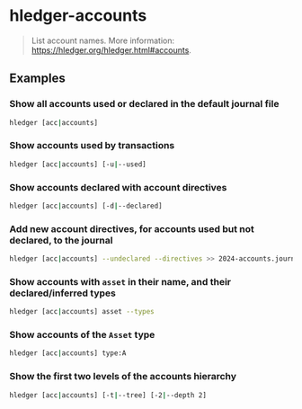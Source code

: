 # hledger-accounts

> List account names. More information: <https://hledger.org/hledger.html#accounts>.

## Examples

### Show all accounts used or declared in the default journal file

```bash
hledger [acc|accounts]
```

### Show accounts used by transactions

```bash
hledger [acc|accounts] [-u|--used]
```

### Show accounts declared with account directives

```bash
hledger [acc|accounts] [-d|--declared]
```

### Add new account directives, for accounts used but not declared, to the journal

```bash
hledger [acc|accounts] --undeclared --directives >> 2024-accounts.journal
```

### Show accounts with `asset` in their name, and their declared/inferred types

```bash
hledger [acc|accounts] asset --types
```

### Show accounts of the `Asset` type

```bash
hledger [acc|accounts] type:A
```

### Show the first two levels of the accounts hierarchy

```bash
hledger [acc|accounts] [-t|--tree] [-2|--depth 2]
```
